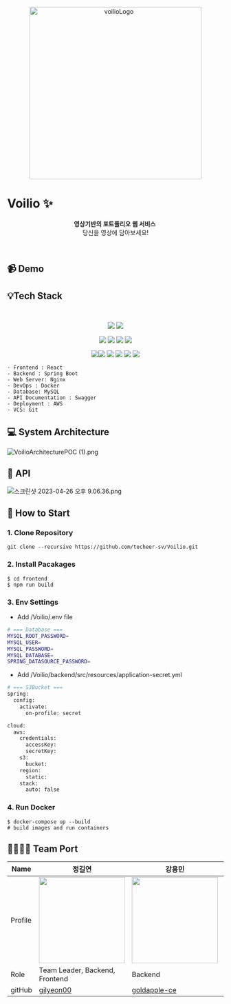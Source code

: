 <p align="center">
<img width="400" alt="voilioLogo" src="https://user-images.githubusercontent.com/76465887/234565977-19fb200f-dff9-4d6a-9416-207ae0d71f31.png">
</p>

# Voilio ✨

<p align="center">
<strong>영상기반의 포트폴리오 웹 서비스 <br></strong> 당신을 영상에 담아보세요!
</p>
<br>

## 📹 Demo



## 💡Tech Stack

<br>

<p align="center">
<img src="https://img.shields.io/badge/react-61DAFB?style=for-the-badge&logo=react&logoColor=black">
<img src="https://img.shields.io/badge/JavaScript-F7DF1E?style=for-the-badge&logo=JavaScript&logoColor=black">

</p>  
<p align="center">
<img src="https://img.shields.io/badge/Spring-6DB33F?style=for-the-badge&logo=SpringBoot&logoColor=white">
<img src="https://img.shields.io/badge/Spring Security-6DB33F?style=for-the-badge&logo=SpringSecurity&logoColor=white">
<img src="https://img.shields.io/badge/MySQL-4479A1?style=for-the-badge&logo=MySQL&logoColor=white"> <img src="https://img.shields.io/badge/NGINX-009639?style=for-the-badge&logo=NGINX&logoColor=white">
  </p>
<p align="center">
<img src="https://img.shields.io/badge/Amazon EC2-FF9900?style=for-the-badge&logo=Amazon EC2&logoColor=white"/><img src="https://img.shields.io/badge/Amazon S3-569A31?style=for-the-badge&logo=Amazon S3&logoColor=white"> 
<img src="https://img.shields.io/badge/GitKraken-179287?style=for-the-badge&logo=GitKraken&logoColor=white"> 
<img src="https://img.shields.io/badge/Docker-2496ED?style=for-the-badge&logo=Docker&logoColor=white"> 
<img src="https://img.shields.io/badge/Swagger-85EA2D?style=for-the-badge&logo=Swagger&logoColor=white">
<img src="https://img.shields.io/badge/GitHub Actions-2088FF?style=for-the-badge&logo=GitHub Actions&logoColor=white">

</p>

```
- Frontend : React
- Backend : Spring Boot
- Web Server: Nginx
- DevOps : Docker
- Database: MySQL
- API Documentation : Swagger
- Deployment : AWS
- VCS: Git
```

## 💻 System Architecture

![VoilioArchitecturePOC (1).png](..%2FDownloads%2FVoilioArchitecturePOC%20%281%29.png)

## 📗 API

![스크린샷 2023-04-26 오후 9.06.36.png](..%2F..%2F..%2Fvar%2Ffolders%2F50%2Fbqg27l8s0qlcw2d7g3bkt9p40000gn%2FT%2FTemporaryItems%2FNSIRD_screencaptureui_xB84Cj%2F%EC%8A%A4%ED%81%AC%EB%A6%B0%EC%83%B7%202023-04-26%20%EC%98%A4%ED%9B%84%209.06.36.png)


## 🚀 How to Start

### 1. Clone Repository

```
git clone --recursive https://github.com/techeer-sv/Voilio.git
```

### 2. Install Pacakages

```
$ cd frontend
$ npm run build
```

### 3. Env Settings

- Add /Voilio/.env file

```bash
# === Database ===
MYSQL_ROOT_PASSWORD=
MYSQL_USER=
MYSQL_PASSWORD=
MYSQL_DATABASE=
SPRING_DATASOURCE_PASSWORD=
```

- Add /Voilio/backend/src/resources/application-secret.yml

```bash
# === S3Bucket ===
spring:
  config:
    activate:
      on-profile: secret

cloud:
  aws:
    credentials:
      accessKey: 
      secretKey: 
    s3:
      bucket: 
    region:
      static: 
    stack:
      auto: false
```

### 4. Run Docker

```
$ docker-compose up --build   
# build images and run containers
```


## 👨‍👩‍👧‍👦 Team Port
| Name    | 정길연   |  강용민   | 김인철  |  백한결    |
| ------- | -------| ---------| ----- | -------- | 
| Profile | <img width="200px" src="https://avatars.githubusercontent.com/u/52391627?v=4">    | <img width="200px" src="https://avatars.githubusercontent.com/u/84130518?v=4" />  | <img width="200px" src="https://avatars.githubusercontent.com/u/82080962?v=4"/>    | <img width="200px" src="https://avatars.githubusercontent.com/u/76465887?v=4"/>  |
| Role    | Team Leader, Backend, Frontend | Backend  | Backend   | Backend |
| gitHub  | [gilyeon00](https://github.com/gilyeon00) | [goldapple-ce](https://github.com/goldapple-ce)   | [kimich1218](https://github.com/kimich1218)    |  [snake7667](https://github.com/snake7667) |
